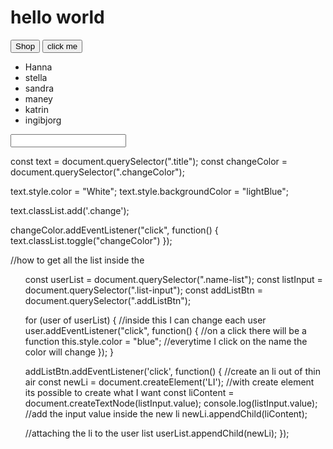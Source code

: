 
<!DOCTYPE html>
<html lang="en">
<head>
    <meta charset="UTF-8" />
    <meta name="viewport" content="width=device-width, initial-scale=1.0" />
    <meta http-equiv="X-UA-Compatile" content="ie=edge" />
    <link rel="stylesheet" href="./style.css" />  
    <title>Document</title>
</head>
<body>
  <h1 class="title">hello world</h1>
  <button onclick="getit()">Shop</button>
  <button class="addListBtn"> click me</button>

  <ul class="name-list">
    <li>Hanna</li>
    <li>stella</li>
    <li>sandra</li>
    <li>maney</li>
    <li>katrin</li>
    <li>ingibjorg</li>
  </ul>
  
  <input class="list-input" type="text" />
  


</body>
 <script src="index.js"></script>
</html>





const text = document.querySelector(".title");
const changeColor = document.querySelector(".changeColor");


text.style.color = "White";
text.style.backgroundColor = "lightBlue";

text.classList.add('.change');

changeColor.addEventListener("click", function() {
    text.classList.toggle("changeColor")
});


//how to get all the list inside the <ul>
const userList = document.querySelector(".name-list");
const listInput = document.querySelector(".list-input");
const addListBtn = document.querySelector(".addListBtn");

 for (user of userList)  { //inside this I can change each user
    user.addEventListener("click", function() { //on a click there will be a function
    this.style.color = "blue"; //everytime I click on the name the color will change 
    });
 }
 


 addListBtn.addEventListener('click', function() {
//create an li out of thin air 
const newLi = document.createElement('LI'); //with create element its possible to create what I want 
const liContent = document.createTextNode(listInput.value);
console.log(listInput.value);
//add the input value inside the new li
newLi.appendChild(liContent);

//attaching the li to the user list 
userList.appendChild(newLi);
 });

